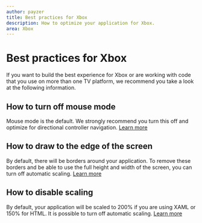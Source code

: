 ```yaml
---
author: payzer
title: Best practices for Xbox
description: How to optimize your application for Xbox.
area: Xbox
---
```


# Best practices for Xbox
If you want to build the best experience for Xbox or are working with code that you use on more than one TV platform, we recommend you take a look at the following information.  

## How to turn off mouse mode
Mouse mode is the default. We strongly recommend you turn this off and optimize for directional controller navigation.  [Learn more](how-to-disable-mouse-mode.md)

## How to draw to the edge of the screen
By default, there will be borders around your application. To remove these borders and be able to use the full height and width of the screen, you can turn off automatic scaling.  [Learn more](turn-off-overscan.md)

## How to disable scaling
By default, your application will be scaled to 200% if you are using XAML or 150% for HTML. It is possible to turn off automatic scaling.  [Learn more](disable-scaling.md)


<!--HONumber=Jun16_HO3-->


